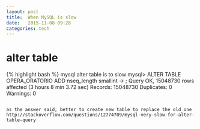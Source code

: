 ```yaml
---
layout: post
title:  When MySQL is slow 
date:   2015-11-08 09:28 
categories: tech 
---
```


# alter table

{% highlight bash %}
mysql alter table is to slow
mysql> ALTER TABLE OPERA_ORATORIO ADD nseq_length smallint
    -> ;
Query OK, 15048730 rows affected (3 hours 8 min 3.72 sec)
Records: 15048730  Duplicates: 0  Warnings: 0
```

as the answer said, better to create new table to replace the old one
http://stackoverflow.com/questions/12774709/mysql-very-slow-for-alter-table-query



